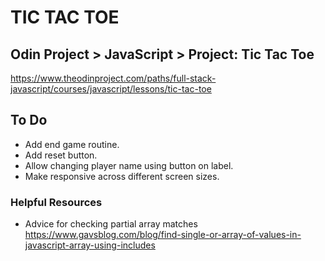# TIC TAC TOE

## Odin Project > JavaScript > Project: Tic Tac Toe

https://www.theodinproject.com/paths/full-stack-javascript/courses/javascript/lessons/tic-tac-toe

## To Do

- Add end game routine.
- Add reset button.
- Allow changing player name using button on label.
- Make responsive across different screen sizes.

### Helpful Resources

- Advice for checking partial array matches https://www.gavsblog.com/blog/find-single-or-array-of-values-in-javascript-array-using-includes
